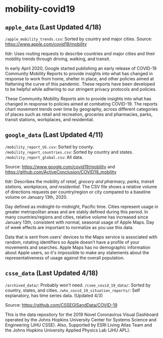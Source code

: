 # mobility-covid19
## `apple_data` (Last Updated 4/18)

`/apple_mobility_trends.csv`: Sorted by country and major cities. 
Source: https://www.apple.com/covid19/mobility

tldr: Uses routing requests to describe countries and major cities and their mobility trends through driving, walking, and transit. 

In early April 2020, Google started publishing an early release of COVID-19 Community Mobility Reports to provide insights into what has changed in response to work from home, shelter in place, and other policies aimed at flattening the curve of this pandemic. These reports have been developed to be helpful while adhering to our stringent privacy protocols and policies. 

These Community Mobility Reports aim to provide insights into what has changed in response to policies aimed at combating COVID-19. The reports chart movement trends over time by geography, across different categories of places such as retail and recreation, groceries and pharmacies, parks, transit stations, workplaces, and residential.



## `google_data` (Last Updated 4/11)


`/mobility_report_US.csv`: Sorted by county.
`/mobility_report_countries.csv`: Sorted by country and states.
`/mobility_report_global.csv`: All data.

Source: https://www.google.com/covid19/mobility and https://github.com/ActiveConclusion/COVID19_mobility

tldr: Describes the mobility of *retail, grocery and pharmacy, parks, transit stations, workplaces, and residential*.
The CSV file shows a relative volume of directions requests per country/region or city compared to a baseline volume on January 13th, 2020.

Day defined as midnight-to-midnight, Pacific time. Cities represent usage in greater metropolitan areas and are stably defined during this period. In many countries/regions and cities, relative volume has increased since January 13th, consistent with normal, seasonal usage of Apple Maps. Day of week effects are important to normalize as you use this data.

Data that is sent from users’ devices to the Maps service is associated with random, rotating identifiers so Apple doesn’t have a profile of your movements and searches. Apple Maps has no demographic information about Apple users, so it's impossible to make any statements about the representativeness of usage against the overall population.

## `csse_data` (Last Updated 4/18)


`/archived_data/`: Probably won't need.
`/csee_covid_19_data/`: Sorted by country, states, and cities.
`/who_covid_19_situation_reports/`: Self explanatory, has time series data. (Updated 4/3)

Source: https://github.com/CSSEGISandData/COVID-19

This is the data repository for the 2019 Novel Coronavirus Visual Dashboard operated by the Johns Hopkins University Center for Systems Science and Engineering (JHU CSSE). Also, Supported by ESRI Living Atlas Team and the Johns Hopkins University Applied Physics Lab (JHU APL).
